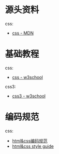 
# 源头资料

css:
* [css - MDN](https://developer.mozilla.org/zh-CN/docs/Web/CSS)

# 基础教程

css:
* [css - w3school](http://www.w3school.com.cn/css/index.asp)

css3:
* [css3 - w3school](http://www.w3school.com.cn/css3/index.asp)

# 编码规范

css:
* [html&css编码规范](http://codeguide.bootcss.com/)
* [html&css style guide](https://github.com/Aaaaaashu/Guide)
